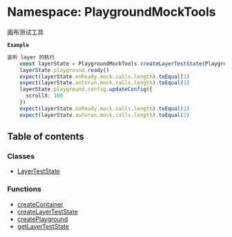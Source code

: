 # Namespace: PlaygroundMockTools

画布测试工具

**`Example`**

```ts
监听 layer 的执行
    const layerState = PlaygroundMockTools.createLayerTestState(PlaygroundLayer)
    layerState.playground.ready()
    expect(layerState.onReady.mock.calls.length).toEqual(1)
    expect(layerState.autorun.mock.calls.length).toEqual(1)
    layerState.playground.config.updateConfig({
      scrollX: 100
    })
    expect(layerState.onReady.mock.calls.length).toEqual(1)
    expect(layerState.autorun.mock.calls.length).toEqual(2)
```

## Table of contents

### Classes

* [LayerTestState](/en/auto-docs/playground-react/classes/PlaygroundMockTools.LayerTestState.md)

### Functions

* [createContainer](/en/auto-docs/playground-react/functions/PlaygroundMockTools.createContainer.md)
* [createLayerTestState](/en/auto-docs/playground-react/functions/PlaygroundMockTools.createLayerTestState.md)
* [createPlayground](/en/auto-docs/playground-react/functions/PlaygroundMockTools.createPlayground.md)
* [getLayerTestState](/en/auto-docs/playground-react/functions/PlaygroundMockTools.getLayerTestState.md)
